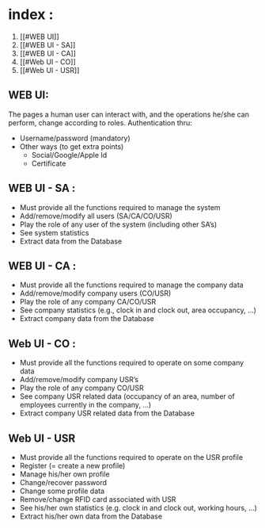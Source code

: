 # index :

1. [[#WEB UI]]
2. [[#WEB UI - SA]]
3. [[#WEB UI - CA]]
4. [[#Web UI - CO]]
5. [[#Web UI - USR]]
## WEB UI:

The pages a human user can interact with, and the operations he/she can perform, change according to roles. 
Authentication thru: 
- Username/password (mandatory)
- Other ways (to get extra points) 
	- Social/Google/Apple Id 
	-  Certificate 

## WEB UI - SA :

- Must provide all the functions required to manage the system 
- Add/remove/modify all users (SA/CA/CO/USR) 
- Play the role of any user of the system (including other SA’s) 
- See system statistics 
- Extract data from the Database

## WEB UI - CA :

- Must provide all the functions required to manage the company data 
- Add/remove/modify company users (CO/USR) 
- Play the role of any company CA/CO/USR 
- See company statistics (e.g., clock in and clock out, area occupancy, …) 
- Extract company data from the Database

## Web UI - CO :

- Must provide all the functions required to operate on some company data 
- Add/remove/modify company USR’s 
- Play the role of any company CO/USR 
- See company USR related data (occupancy of an area, number of employees currently in the company, …) 
- Extract company USR related data from the Database

## Web UI - USR 

-  Must provide all the functions required to operate on the USR profile 
-  Register (= create a new profile)
-  Manage his/her own profile 
-  Change/recover password 
-  Change some profile data 
-  Remove/change RFID card associated with USR 
-  See his/her own statistics (e.g. clock in and clock out, working hours, …) 
-  Extract his/her own data from the Database 